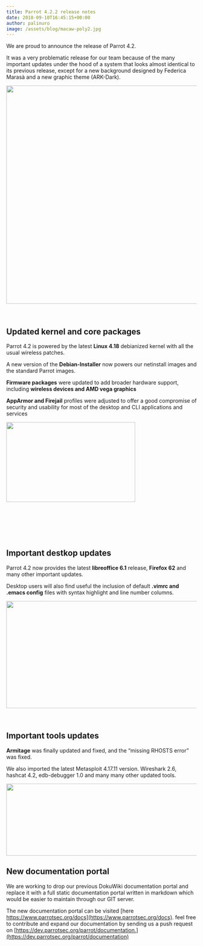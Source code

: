 ```yaml
---
title: Parrot 4.2.2 release notes
date: 2018-09-10T16:45:15+00:00
author: palinuro
image: /assets/blog/macaw-poly2.jpg
---
```

We are proud to announce the release of Parrot 4.2.

It was a very problematic release for our team because of the many important updates under the hood of a system that looks almost identical to its previous release, except for a new background designed by Federica Marasà and a new graphic theme (ARK-Dark).

[<img class="alignnone wp-image-211 size-large" src="https://blog.parrotsec.org/wp-content/uploads/macaw-poly-1024x576.jpg" alt="" width="1024" height="576" srcset="https://blog.parrotsec.org/wp-content/uploads/macaw-poly-1024x576.jpg 1024w, https://blog.parrotsec.org/wp-content/uploads/macaw-poly-300x169.jpg 300w, https://blog.parrotsec.org/wp-content/uploads/macaw-poly-768x432.jpg 768w, https://blog.parrotsec.org/wp-content/uploads/macaw-poly-830x467.jpg 830w, https://blog.parrotsec.org/wp-content/uploads/macaw-poly-230x129.jpg 230w, https://blog.parrotsec.org/wp-content/uploads/macaw-poly-350x197.jpg 350w, https://blog.parrotsec.org/wp-content/uploads/macaw-poly-480x270.jpg 480w" sizes="(max-width: 1024px) 100vw, 1024px" />](https://blog.parrotsec.org/wp-content/uploads/macaw-poly.jpg)

&nbsp;

## Updated kernel and core packages

Parrot 4.2 is powered by the latest **Linux 4.18** debianized kernel with all the usual wireless patches.

A new version of the **Debian-Installer** now powers our netinstall images and the standard Parrot images.

**Firmware packages** were updated to add broader hardware support, including **wireless devices and AMD vega graphics**

**AppArmor and Firejail** profiles were adjusted to offer a good compromise of security and usability for most of the desktop and CLI applications and services

<img class="alignnone size-full wp-image-214" src="https://blog.parrotsec.org/wp-content/uploads/Screenshot-at-2018-09-10-17-58-08.png" alt="" width="341" height="211" srcset="https://blog.parrotsec.org/wp-content/uploads/Screenshot-at-2018-09-10-17-58-08.png 341w, https://blog.parrotsec.org/wp-content/uploads/Screenshot-at-2018-09-10-17-58-08-300x186.png 300w, https://blog.parrotsec.org/wp-content/uploads/Screenshot-at-2018-09-10-17-58-08-230x142.png 230w" sizes="(max-width: 341px) 100vw, 341px" />

&nbsp;

&nbsp;

&nbsp;

## Important destkop updates

Parrot 4.2 now provides the latest **libreoffice 6.1** release, **Firefox 62** and many other important updates.

Desktop users will also find useful the inclusion of default **.vimrc and .emacs config** files with syntax highlight and line number columns.

<img class="alignnone size-full wp-image-218" src="https://blog.parrotsec.org/wp-content/uploads/Screenshot-at-2018-09-10-18-18-23.png" alt="" width="618" height="283" srcset="https://blog.parrotsec.org/wp-content/uploads/Screenshot-at-2018-09-10-18-18-23.png 618w, https://blog.parrotsec.org/wp-content/uploads/Screenshot-at-2018-09-10-18-18-23-300x137.png 300w, https://blog.parrotsec.org/wp-content/uploads/Screenshot-at-2018-09-10-18-18-23-230x105.png 230w, https://blog.parrotsec.org/wp-content/uploads/Screenshot-at-2018-09-10-18-18-23-350x160.png 350w, https://blog.parrotsec.org/wp-content/uploads/Screenshot-at-2018-09-10-18-18-23-480x220.png 480w" sizes="(max-width: 618px) 100vw, 618px" />

&nbsp;

## Important tools updates

**Armitage** was finally updated and fixed, and the &#8220;missing RHOSTS error&#8221; was fixed.

We also imported the latest Metasploit 4.17.11 version. Wireshark 2.6, hashcat 4.2, edb-debugger 1.0 and many many other updated tools.

[<img class="alignnone size-full wp-image-216" src="https://blog.parrotsec.org/wp-content/uploads/Screenshot-at-2018-09-10-18-16-00.png" alt="" width="962" height="190" srcset="https://blog.parrotsec.org/wp-content/uploads/Screenshot-at-2018-09-10-18-16-00.png 962w, https://blog.parrotsec.org/wp-content/uploads/Screenshot-at-2018-09-10-18-16-00-300x59.png 300w, https://blog.parrotsec.org/wp-content/uploads/Screenshot-at-2018-09-10-18-16-00-768x152.png 768w, https://blog.parrotsec.org/wp-content/uploads/Screenshot-at-2018-09-10-18-16-00-830x164.png 830w, https://blog.parrotsec.org/wp-content/uploads/Screenshot-at-2018-09-10-18-16-00-230x45.png 230w, https://blog.parrotsec.org/wp-content/uploads/Screenshot-at-2018-09-10-18-16-00-350x69.png 350w, https://blog.parrotsec.org/wp-content/uploads/Screenshot-at-2018-09-10-18-16-00-480x95.png 480w" sizes="(max-width: 962px) 100vw, 962px" />](https://dev.parrotsec.org/parrot/armitage/commit/68f584e0064adc31aa42755b3f5c527e5e2687a9)

## 

## New documentation portal

We are working to drop our previous DokuWiki documentation portal and replace it with a full static documentation portal written in markdown which would be easier to maintain through our GIT server.

The new documentation portal can be visited [here https://www.parrotsec.org/docs](https://www.parrotsec.org/docs). feel free to contribute and expand our documentation by sending us a push request on [https://dev.parrotsec.org/parrot/documentation.](https://dev.parrotsec.org/parrot/documentation)